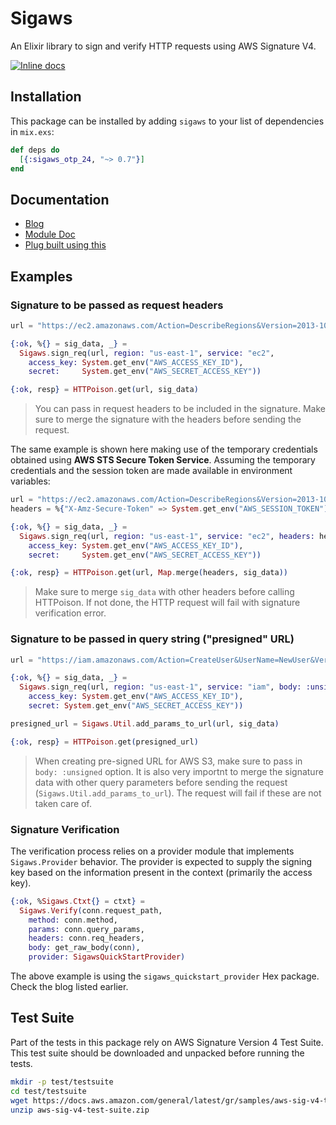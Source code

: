 # Sigaws

An Elixir library to sign and verify HTTP requests using AWS Signature V4.

[![Inline docs](http://inch-ci.org/github/handnot2/sigaws.svg)](http://inch-ci.org/github/handnot2/sigaws)

## Installation

This package can be installed by adding `sigaws` to your list of dependencies
in `mix.exs`:

```elixir
def deps do
  [{:sigaws_otp_24, "~> 0.7"}]
end
```

## Documentation

+ [Blog](https://handnot2.github.io/blog/elixir/aws-signature-sigaws)
+ [Module Doc](https://hexdocs.pm/sigaws)
+ [Plug built using this](https://hexdocs.pm/plug_sigaws)

## Examples

### Signature to be passed as request headers

```elixir
url = "https://ec2.amazonaws.com/Action=DescribeRegions&Version=2013-10-15"

{:ok, %{} = sig_data, _} =
  Sigaws.sign_req(url, region: "us-east-1", service: "ec2",
    access_key: System.get_env("AWS_ACCESS_KEY_ID"),
    secret:     System.get_env("AWS_SECRET_ACCESS_KEY"))

{:ok, resp} = HTTPoison.get(url, sig_data)
```

> You can pass in request headers to be included in the signature. Make sure to merge the
> signature with the headers before sending the request.

The same example is shown here making use of the temporary credentials obtained using
**AWS STS Secure Token Service**. Assuming the temporary credentials and the session
token are made available in environment variables:

```elixir
url = "https://ec2.amazonaws.com/Action=DescribeRegions&Version=2013-10-15"
headers = %{"X-Amz-Secure-Token" => System.get_env("AWS_SESSION_TOKEN")}

{:ok, %{} = sig_data, _} =
  Sigaws.sign_req(url, region: "us-east-1", service: "ec2", headers: headers,
    access_key: System.get_env("AWS_ACCESS_KEY_ID"),
    secret:     System.get_env("AWS_SECRET_ACCESS_KEY"))

{:ok, resp} = HTTPoison.get(url, Map.merge(headers, sig_data))
```

> Make sure to merge `sig_data` with other headers before calling HTTPoison.
> If not done, the HTTP request will fail with signature verification error.

### Signature to be passed in query string ("presigned" URL)

```elixir
url = "https://iam.amazonaws.com/Action=CreateUser&UserName=NewUser&Version=2010-05-08"

{:ok, %{} = sig_data, _} =
  Sigaws.sign_req(url, region: "us-east-1", service: "iam", body: :unsigned,
    access_key: System.get_env("AWS_ACCESS_KEY_ID"),
    secret: System.get_env("AWS_SECRET_ACCESS_KEY"))

presigned_url = Sigaws.Util.add_params_to_url(url, sig_data)

{:ok, resp} = HTTPoison.get(presigned_url)
```

> When creating pre-signed URL for AWS S3, make sure to pass in `body: :unsigned`
> option. It is also very importnt to merge the signature data with other query
> parameters before sending the request (`Sigaws.Util.add_params_to_url`).
> The request will fail if these are not taken care of.

### Signature Verification

The verification process relies on a provider module that implements
`Sigaws.Provider` behavior. The provider is expected to supply the signing
key based on the information present in the context (primarily the access key).

```elixir
{:ok, %Sigaws.Ctxt{} = ctxt} =
  Sigaws.Verify(conn.request_path,
    method: conn.method,
    params: conn.query_params,
    headers: conn.req_headers,
    body: get_raw_body(conn),
    provider: SigawsQuickStartProvider)
```

The above example is using the `sigaws_quickstart_provider` Hex package.
Check the blog listed earlier.

## Test Suite

Part of the tests in this package rely on AWS Signature Version 4 Test Suite.
This test suite should be downloaded and unpacked before running the tests.

```sh
mkdir -p test/testsuite
cd test/testsuite
wget https://docs.aws.amazon.com/general/latest/gr/samples/aws-sig-v4-test-suite.zip
unzip aws-sig-v4-test-suite.zip
```
